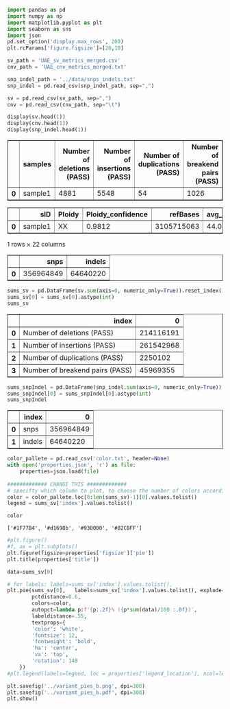 ```python
import pandas as pd
import numpy as np
import matplotlib.pyplot as plt
import seaborn as sns
import json
pd.set_option('display.max_rows', 200)
plt.rcParams['figure.figsize']=[20,10]
```


```python
sv_path = 'UAE_sv_metrics_merged.csv'
cnv_path = 'UAE_cnv_metrics_merged.txt'

snp_indel_path = '../data/snps_indels.txt'
snp_indel = pd.read_csv(snp_indel_path, sep=",")

sv = pd.read_csv(sv_path, sep=",")
cnv = pd.read_csv(cnv_path, sep="\t")

display(sv.head(1))
display(cnv.head(1))
display(snp_indel.head(1))
```


<div>

<table border="1" class="dataframe">
  <thead>
    <tr style="text-align: right;">
      <th></th>
      <th>samples</th>
      <th>Number of deletions (PASS)</th>
      <th>Number of insertions (PASS)</th>
      <th>Number of duplications (PASS)</th>
      <th>Number of breakend pairs (PASS)</th>
    </tr>
  </thead>
  <tbody>
    <tr>
      <th>0</th>
      <td>sample1</td>
      <td>4881</td>
      <td>5548</td>
      <td>54</td>
      <td>1026</td>
    </tr>
  </tbody>
</table>
</div>



<div>

<table border="1" class="dataframe">
  <thead>
    <tr style="text-align: right;">
      <th></th>
      <th>sID</th>
      <th>Ploidy</th>
      <th>Ploidy_confidence</th>
      <th>refBases</th>
      <th>avg_align_cov</th>
      <th>num_align_records</th>
      <th>num_filt_records_all</th>
      <th>num_filt_records_all_ratio</th>
      <th>num_filt_records_dup</th>
      <th>num_filt_records_MAPQ</th>
      <th>...</th>
      <th>num_filt_records_umap_ratio</th>
      <th>cov_uniformity</th>
      <th>num_target_int</th>
      <th>num_segments</th>
      <th>num_amplifications</th>
      <th>num_deletions</th>
      <th>num_pass_amplifications</th>
      <th>num_pass_amplifications_ratio</th>
      <th>num_pas_deletions</th>
      <th>num_pas_deletions_ratio</th>
    </tr>
  </thead>
  <tbody>
    <tr>
      <th>0</th>
      <td>sample1</td>
      <td>XX</td>
      <td>0.9812</td>
      <td>3105715063</td>
      <td>44.04</td>
      <td>997849408</td>
      <td>68851034</td>
      <td>6.9</td>
      <td>0,0</td>
      <td>59989365</td>
      <td>...</td>
      <td>0.89</td>
      <td>0.14</td>
      <td>2430115</td>
      <td>1935</td>
      <td>163</td>
      <td>566</td>
      <td>88</td>
      <td>53.99</td>
      <td>70</td>
      <td>12.37</td>
    </tr>
  </tbody>
</table>
<p>1 rows × 22 columns</p>
</div>



<div>

<table border="1" class="dataframe">
  <thead>
    <tr style="text-align: right;">
      <th></th>
      <th>snps</th>
      <th>indels</th>
    </tr>
  </thead>
  <tbody>
    <tr>
      <th>0</th>
      <td>356964849</td>
      <td>64640220</td>
    </tr>
  </tbody>
</table>
</div>



```python
sums_sv = pd.DataFrame(sv.sum(axis=0, numeric_only=True)).reset_index()
sums_sv[0] = sums_sv[0].astype(int)
sums_sv
```




<div>

<table border="1" class="dataframe">
  <thead>
    <tr style="text-align: right;">
      <th></th>
      <th>index</th>
      <th>0</th>
    </tr>
  </thead>
  <tbody>
    <tr>
      <th>0</th>
      <td>Number of deletions (PASS)</td>
      <td>214116191</td>
    </tr>
    <tr>
      <th>1</th>
      <td>Number of insertions (PASS)</td>
      <td>261542968</td>
    </tr>
    <tr>
      <th>2</th>
      <td>Number of duplications (PASS)</td>
      <td>2250102</td>
    </tr>
    <tr>
      <th>3</th>
      <td>Number of breakend pairs (PASS)</td>
      <td>45969355</td>
    </tr>
  </tbody>
</table>
</div>




```python
sums_snpIndel = pd.DataFrame(snp_indel.sum(axis=0, numeric_only=True)).reset_index()
sums_snpIndel[0] = sums_snpIndel[0].astype(int)
sums_snpIndel
```




<div>

<table border="1" class="dataframe">
  <thead>
    <tr style="text-align: right;">
      <th></th>
      <th>index</th>
      <th>0</th>
    </tr>
  </thead>
  <tbody>
    <tr>
      <th>0</th>
      <td>snps</td>
      <td>356964849</td>
    </tr>
    <tr>
      <th>1</th>
      <td>indels</td>
      <td>64640220</td>
    </tr>
  </tbody>
</table>
</div>




```python
color_pallete = pd.read_csv('color.txt', header=None)
with open('properties.json', 'r') as file:
    properties=json.load(file)
    
############# CHANGE THIS #############
# specifty which column to plot, to choose the number of colors accordingly
color = color_pallete.loc[0:len(sums_sv)-1][0].values.tolist()
legend = sums_sv['index'].values.tolist()
```


```python
color
```




    ['#1F77B4', '#d1698b', '#930000', '#82CBFF']




```python
#plt.figure()
#f, ax = plt.subplots()
plt.figure(figsize=properties['figsize']['pie'])
plt.title(properties['title'])

data=sums_sv[0]

# for labels: labels=sums_sv['index'].values.tolist(),
plt.pie(sums_sv[0],   labels=sums_sv['index'].values.tolist(), explode=[0.01,0.01,0.1,0.01], 
        pctdistance=0.6,
        colors=color, 
        autopct=lambda p:f'{p:.2f}% ({p*sum(data)/100 :.0f})', 
        labeldistance=.55,
        textprops={
        'color': 'white',
        'fontsize': 12,
        'fontweight': 'bold',
        'ha': 'center',
        'va': 'top',
        'rotation': 148
    })
#plt.legend(labels=legend, loc = properties['legend_location'], ncol=len(legend))

plt.savefig('../variant_pies_b.png', dpi=300)
plt.savefig('../variant_pies_b.pdf', dpi=300)
plt.show()
```
